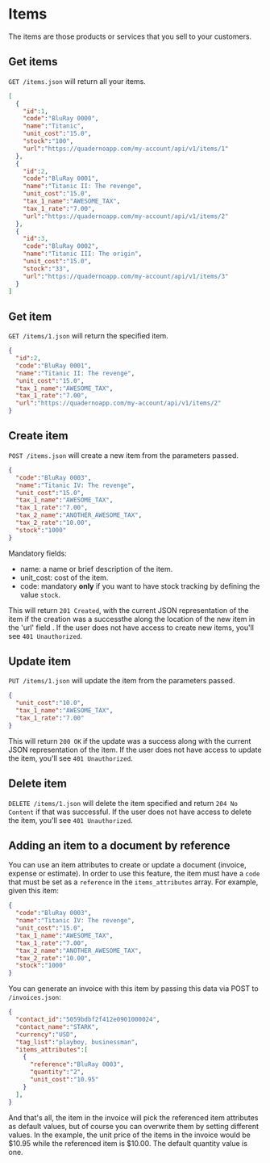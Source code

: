 # Items
The items are those products or services that you sell to your customers.
 
## Get items
`GET /items.json` will return all your items.

```json
[
  {
    "id":1,
    "code":"BluRay 0000",
    "name":"Titanic",
    "unit_cost":"15.0",
    "stock":"100",
    "url":"https://quadernoapp.com/my-account/api/v1/items/1"
  },
  {
    "id":2,
    "code":"BluRay 0001",
    "name":"Titanic II: The revenge",
    "unit_cost":"15.0",
    "tax_1_name":"AWESOME_TAX",
    "tax_1_rate":"7.00",
    "url":"https://quadernoapp.com/my-account/api/v1/items/2"
  },
  {
    "id":3,
    "code":"BluRay 0002",
    "name":"Titanic III: The origin",
    "unit_cost":"15.0",
    "stock":"33",
    "url":"https://quadernoapp.com/my-account/api/v1/items/3"
  }
]
```

## Get item
`GET /items/1.json` will return the specified item.

```json
{
  "id":2,
  "code":"BluRay 0001",
  "name":"Titanic II: The revenge",
  "unit_cost":"15.0",
  "tax_1_name":"AWESOME_TAX",
  "tax_1_rate":"7.00",
  "url":"https://quadernoapp.com/my-account/api/v1/items/2"
}
```

## Create item
`POST /items.json` will create a new item from the parameters passed.

```json
{
  "code":"BluRay 0003",
  "name":"Titanic IV: The revenge",
  "unit_cost":"15.0",
  "tax_1_name":"AWESOME_TAX",
  "tax_1_rate":"7.00",
  "tax_2_name":"ANOTHER_AWESOME_TAX",
  "tax_2_rate":"10.00",
  "stock":"1000"
}
```
Mandatory fields:

* name: a name or brief description of the item.
* unit_cost: cost of the item.
* code: mandatory __only__ if you want to have stock tracking by defining the value `stock`.

This will return `201 Created`, with the current JSON representation of the item if the creation was a successthe along the location of the new item in the 'url' field .  If the user does not have access to create new items, you'll see `401 Unauthorized`.

## Update item
`PUT /items/1.json` will update the item from the parameters passed.

```json
{
  "unit_cost":"10.0",
  "tax_1_name":"AWESOME_TAX",
  "tax_1_rate":"7.00"
}
```

This will return `200 OK` if the update was a success along with the current JSON representation of the item. If the user does not have access to update the item, you'll see `401 Unauthorized`.

## Delete item
`DELETE /items/1.json` will delete the item specified and return `204 No Content` if that was successful. If the user does not have access to delete the item, you'll see `401 Unauthorized`.

## Adding an item to a document by reference

You can use an item attributes to create or update a document (invoice, expense or estimate). In order to use this feature, the item must have a `code` that must be set as a `reference` in the `items_attributes` array. For example, given this item:

```json
{ 
  "code":"BluRay 0003",
  "name":"Titanic IV: The revenge",
  "unit_cost":"15.0",
  "tax_1_name":"AWESOME_TAX",
  "tax_1_rate":"7.00",
  "tax_2_name":"ANOTHER_AWESOME_TAX",
  "tax_2_rate":"10.00",
  "stock":"1000"
}
```

You can generate an invoice with this item by passing this data via POST to `/invoices.json`:


```json
{
  "contact_id":"5059bdbf2f412e0901000024",
  "contact_name":"STARK",
  "currency":"USD",
  "tag_list":"playboy, businessman",
  "items_attributes":[
    {
      "reference":"BluRay 0003",
      "quantity":"2",
      "unit_cost":"10.95"
    }
  ],
}
```
And that's all, the item in the invoice will pick the referenced item attributes as default values, but of course you can overwrite them by setting different values. In the example, the unit price of the items in the invoice would be $10.95 while the referenced item is $10.00. The default quantity value is one.
